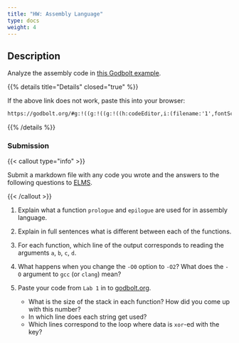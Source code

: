 ```yaml
---
title: "HW: Assembly Language"
type: docs
weight: 4
---
```


## Description

Analyze the assembly code in [this Godbolt example](https://godbolt.org/z/YhxW1MEon).

{{% details title="Details" closed="true" %}}

If the above link does not work, paste this into your browser:

```txt
https://godbolt.org/#g:!((g:!((g:!((h:codeEditor,i:(filename:'1',fontScale:14,fontUsePx:'0',j:1,lang:___c,selection:(endColumn:2,endLineNumber:22,positionColumn:2,positionLineNumber:22,selectionStartColumn:2,selectionStartLineNumber:22,startColumn:2,startLineNumber:22),source:'__attribute__((stdcall))%0Aint+sum_stdcall(int+a,+int+b,+int+c,+int+d)+%7B%0A++++return+a+%2B+b+%2B+c+%2B+d%3B%0A%7D%0A%0A__attribute__((cdecl))%0Aint+sum_cdecl(int+a,+int+b,+int+c,+int+d)+%7B%0A++++return+a+%2B+b+%2B+c+%2B+d%3B%0A%7D%0A%0A__attribute__((fastcall))%0Aint+sum_fastcall(int+a,+int+b,+int+c,+int+d)+%7B%0A++++return+a+%2B+b+%2B+c+%2B+d%3B%0A%7D%0A%0Aint+line()+%7B%0A++++int+x+%3D+sum_stdcall(1,+2,+3,+4)%3B%0A++++int+y+%3D+sum_cdecl(5,+6,+7,+8)%3B%0A++++int+z+%3D+sum_fastcall(1,+3,+5,+7)%3B%0A%0A++++return+x+*+y+*+z%3B%0A%7D'),l:'5',n:'1',o:'C+source+%231',t:'0')),k:50,l:'4',n:'0',o:'',s:0,t:'0'),(g:!((h:compiler,i:(compiler:cg142,filters:(b:'0',binary:'1',binaryObject:'1',commentOnly:'0',debugCalls:'1',demangle:'0',directives:'0',execute:'1',intel:'1',libraryCode:'0',trim:'1',verboseDemangling:'0'),flagsViewOpen:'1',fontScale:14,fontUsePx:'0',j:1,lang:___c,libs:!(),options:'-m32+-O0',overrides:!(),selection:(endColumn:31,endLineNumber:36,positionColumn:31,positionLineNumber:36,selectionStartColumn:31,selectionStartLineNumber:36,startColumn:31,startLineNumber:36),source:1),l:'5',n:'0',o:'+x86-64+gcc+14.2+(Editor+%231)',t:'0')),k:50,l:'4',n:'0',o:'',s:0,t:'0')),l:'2',n:'0',o:'',t:'0')),version:4
```

{{% /details %}}

### Submission

{{< callout type="info" >}}

Submit a markdown file with any code you wrote and the answers to the following
questions to [ELMS](https://umd.instructure.com/courses/1374508/assignments).

{{< /callout >}}

1. Explain what a function `prologue` and `epilogue` are used for in assembly language.

1. Explain in full sentences what is different between each of the functions.

1. For each function, which line of the output corresponds to reading the arguments `a`, `b`, `c`, `d`.

1. What happens when you change the `-O0` option to `-O2`? What does the `-O` argument to `gcc` (or `clang`) mean?

1. Paste your code from `Lab 1` in to [godbolt.org](https://www.godbolt.org).
   - What is the size of the stack in each function? How did you come up with this number?
   - In which line does each string get used?
   - Which lines correspond to the loop where data is `xor`-ed with the key?
